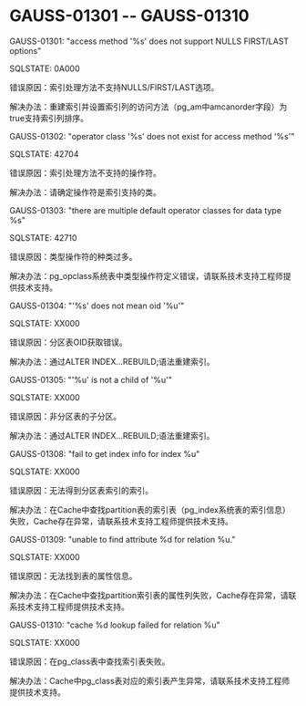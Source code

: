 # GAUSS-01301 -- GAUSS-01310<a name="ZH-CN_TOPIC_0302073245"></a>

GAUSS-01301: "access method '%s' does not support NULLS FIRST/LAST options"

SQLSTATE: 0A000

错误原因：索引处理方法不支持NULLS/FIRST/LAST选项。

解决办法：重建索引并设置索引列的访问方法（pg\_am中amcanorder字段）为true支持索引列排序。

GAUSS-01302: "operator class '%s' does not exist for access method '%s'"

SQLSTATE: 42704

错误原因：索引处理方法不支持的操作符。

解决办法：请确定操作符是索引支持的类。

GAUSS-01303: "there are multiple default operator classes for data type %s"

SQLSTATE: 42710

错误原因：类型操作符的种类过多。

解决办法：pg\_opclass系统表中类型操作符定义错误，请联系技术支持工程师提供技术支持。

GAUSS-01304: "'%s' does not mean oid '%u'"

SQLSTATE: XX000

错误原因：分区表OID获取错误。

解决办法：通过ALTER INDEX...REBUILD;语法重建索引。

GAUSS-01305: "'%u' is not a child of '%u'"

SQLSTATE: XX000

错误原因：非分区表的子分区。

解决办法：通过ALTER INDEX...REBUILD;语法重建索引。

GAUSS-01308: "fail to get index info for index %u"

SQLSTATE: XX000

错误原因：无法得到分区表索引的索引。

解决办法：在Cache中查找partition表的索引表（pg\_index系统表的索引信息）失败，Cache存在异常，请联系技术支持工程师提供技术支持。

GAUSS-01309: "unable to find attribute %d for relation %u."

SQLSTATE: XX000

错误原因：无法找到表的属性信息。

解决办法：在Cache中查找partition索引表的属性列失败，Cache存在异常，请联系技术支持工程师提供技术支持。

GAUSS-01310: "cache %d lookup failed for relation %u"

SQLSTATE: XX000

错误原因：在pg\_class表中查找索引表失败。

解决办法：Cache中pg\_class表对应的索引表产生异常，请联系技术支持工程师提供技术支持。

